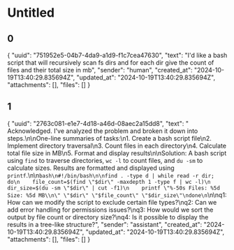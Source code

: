 # Untitled

## 0

{
  "uuid": "751952e5-04b7-4da9-a1d9-f1c7cea47630",
  "text": "I'd like a bash script that will recursively scan fs dirs and for each dir give the count of files and their total size in mb",
  "sender": "human",
  "created_at": "2024-10-19T13:40:29.835694Z",
  "updated_at": "2024-10-19T13:40:29.835694Z",
  "attachments": [],
  "files": []
}

## 1

{
  "uuid": "2763c081-e1e7-4d18-a46d-08aec2a15dd8",
  "text": " Acknowledged. I've analyzed the problem and broken it down into steps.\n\nOne-line summaries of tasks:\n1. Create a bash script file\n2. Implement directory traversal\n3. Count files in each directory\n4. Calculate total file size in MB\n5. Format and display results\n\nSolution: A bash script using `find` to traverse directories, `wc -l` to count files, and `du -sm` to calculate sizes. Results are formatted and displayed using `printf`.\n\n```bash\n#!/bin/bash\n\nfind . -type d | while read -r dir; do\n    file_count=$(find \"$dir\" -maxdepth 1 -type f | wc -l)\n    dir_size=$(du -sm \"$dir\" | cut -f1)\n    printf \"%-50s Files: %5d Size: %5d MB\\n\" \"$dir\" \"$file_count\" \"$dir_size\"\ndone\n```\n\nq1: How can we modify the script to exclude certain file types?\nq2: Can we add error handling for permissions issues?\nq3: How would we sort the output by file count or directory size?\nq4: Is it possible to display the results in a tree-like structure?",
  "sender": "assistant",
  "created_at": "2024-10-19T13:40:29.835694Z",
  "updated_at": "2024-10-19T13:40:29.835694Z",
  "attachments": [],
  "files": []
}
